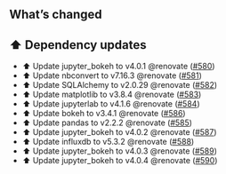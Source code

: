 ## What’s changed

## ⬆️ Dependency updates

- ⬆️ Update jupyter_bokeh to v4.0.1 @renovate ([#580](https://github.com/hassio-addons/addon-jupyterlab/pull/580))
- ⬆️ Update nbconvert to v7.16.3 @renovate ([#581](https://github.com/hassio-addons/addon-jupyterlab/pull/581))
- ⬆️ Update SQLAlchemy to v2.0.29 @renovate ([#582](https://github.com/hassio-addons/addon-jupyterlab/pull/582))
- ⬆️ Update matplotlib to v3.8.4 @renovate ([#583](https://github.com/hassio-addons/addon-jupyterlab/pull/583))
- ⬆️ Update jupyterlab to v4.1.6 @renovate ([#584](https://github.com/hassio-addons/addon-jupyterlab/pull/584))
- ⬆️ Update bokeh to v3.4.1 @renovate ([#586](https://github.com/hassio-addons/addon-jupyterlab/pull/586))
- ⬆️ Update pandas to v2.2.2 @renovate ([#585](https://github.com/hassio-addons/addon-jupyterlab/pull/585))
- ⬆️ Update jupyter_bokeh to v4.0.2 @renovate ([#587](https://github.com/hassio-addons/addon-jupyterlab/pull/587))
- ⬆️ Update influxdb to v5.3.2 @renovate ([#588](https://github.com/hassio-addons/addon-jupyterlab/pull/588))
- ⬆️ Update jupyter_bokeh to v4.0.3 @renovate ([#589](https://github.com/hassio-addons/addon-jupyterlab/pull/589))
- ⬆️ Update jupyter_bokeh to v4.0.4 @renovate ([#590](https://github.com/hassio-addons/addon-jupyterlab/pull/590))
